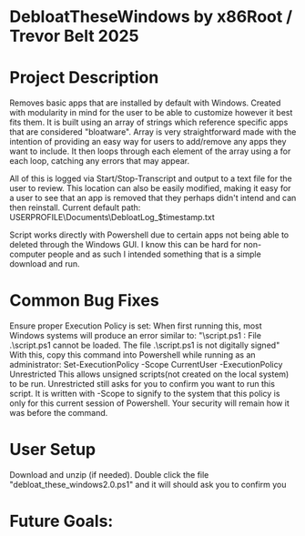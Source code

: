   # DebloatTheseWindows by x86Root / Trevor Belt 2025

  # Project Description
Removes basic apps that are installed by default with Windows. Created with modularity in mind for the user to be able to customize however it best fits them. It is built using an array of strings which reference specific apps that are considered "bloatware". Array is very straightforward made with the intention of providing an easy way for users to add/remove any apps they want to include. 
It then loops through each element of the array using a for each loop, catching any errors that may appear.

All of this is logged via Start/Stop-Transcript and output to a text file for the user to review. This location can also be easily modified, making it easy for a user to see that an app is removed that they perhaps didn't intend and can then reinstall.
  Current default path: USERPROFILE\Documents\DebloatLog_$timestamp.txt

Script works directly with Powershell due to certain apps not being able to deleted through the Windows GUI. I know this can be hard for non-computer people and as such I intended something that is a simple download and run.

# Common Bug Fixes
Ensure proper Execution Policy is set: 
  When first running this, most Windows systems will produce an error similar to: "\script.ps1 : File .\script.ps1 cannot be loaded. The file .\script.ps1 is not digitally signed"
  With this, copy this command into Powershell while running as an administrator: 
              Set-ExecutionPolicy -Scope CurrentUser -ExecutionPolicy Unrestricted
  This allows unsigned scripts(not created on the local system) to be run. Unrestricted still asks for you to confirm you want to run this script. It is written with -Scope to signify to the system that this policy is only for this current session of Powershell. Your security will remain how it was before the command.

# User Setup
  Download and unzip (if needed). Double click the file "debloat_these_windows2.0.ps1" and it will should ask you to confirm you 

# Future Goals: 


